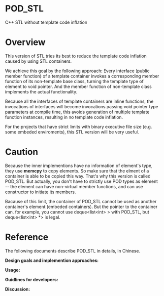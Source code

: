# POD_STL
C++ STL without template code inflation

# Overview
This version of STL tries its best to reduce the template code inflation caused by using STL containers.

We achieve this goal by the following approach: Every interface (public member function) of a template container invokes a corresponding member function of its non-template base class, turning the template type of element to void pointer. And the member function of non-template class implements the actual functionality.

Because all the interfaces of template containers are inline functions, the invocations of interfaces will become invocations passing void pointer type parameters at compile time, this avoids generation of multiple template function instances, resulting in no template code inflation.

For the projects that have strict limits with binary executive file size (e.g. some embeded enviroments), this STL version will be very useful.

# Caution
Because the inner implementions have no information of element's type, they use **memcpy** to copy elements. So make sure that the elment of a container is able to be copied this way. That's why this version is called POD_STL. But actually, you don't have to strictly use POD types as element -- the element can have non-virtual member functions, and can use constructor to initiate its members.

Bacause of this limit, the container of POD_STL cannot be used as another container's element (embeded containers). But the pointer to the container can. for example, you cannot use deque\<list\<int\> \> with POD_STL, but deque\<list\<int\> \*\> is legal.

# Reference
The following documents describe POD_STL in details, in Chinese.

**Design goals and implemention approaches:**

**Usage:**

**Guidlines for developers:**

**Discussion:**
